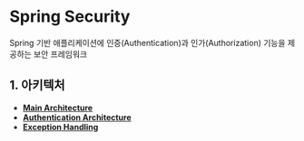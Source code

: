 # Spring Security
Spring 기반 애플리케이션에 인증(Authentication)과 인가(Authorization) 기능을 제공하는 보안 프레임워크

## 1. 아키텍처
- [**Main Architecture**](./Main%20Architecture.md)
- [**Authentication Architecture**](./Authentication%20Architecture.md)
- [**Exception Handling**](./Exception%20Handling.md)

